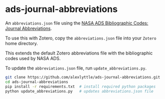 # ads-journal-abbreviations

An `abbreviations.json` file using the [NASA ADS Bibliographic Codes: Journal Abbreviations](https://adsabs.harvard.edu/abs_doc/journals1.html).

To use this with Zotero, copy the `abbreviations.json` file into your `Zotero` home directory.

This extends the default Zotero abbreviations file with the bibliographic codes used by NASA ADS.

To update the `abbreviations.json` file, run `update_abbreviations.py`.

```bash
git clone https://github.com/alexlyttle/ads-journal-abbreviations.git
cd ads-journal-abbreviations
pip install -r requirements.txt  # install required python packages
python update_abbreviations.py   # updates abbreviations.json file
```
